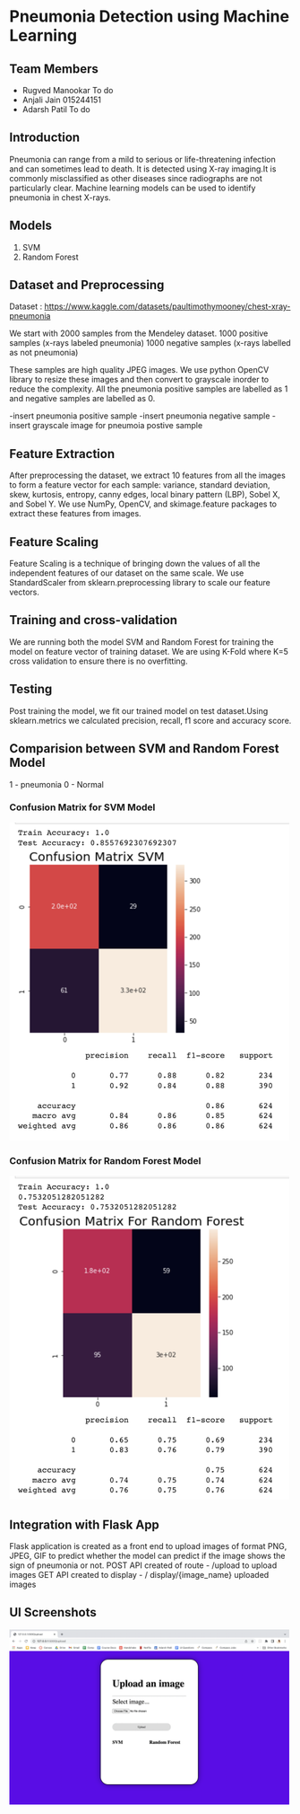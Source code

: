 # Pneumonia Detection using Machine Learning
## Team Members
- Rugved Manookar To do
- Anjali Jain     015244151
- Adarsh Patil    To do

## Introduction
Pneumonia can range from a mild to serious or life-threatening infection and can sometimes lead to death. It is detected using X-ray imaging.It is commonly misclassified as other diseases since radiographs are not particularly clear. Machine learning models can be used to identify pneumonia in chest X-rays.
## Models
1. SVM
2. Random Forest
## Dataset and Preprocessing
Dataset : https://www.kaggle.com/datasets/paultimothymooney/chest-xray-pneumonia

We start with 2000 samples from the Mendeley dataset.
1000 positive samples (x-rays labeled pneumonia)
1000 negative samples (x-rays labelled as not pneumonia)

These samples are high quality JPEG images. We use python OpenCV library to resize these images and then convert to grayscale inorder to reduce the complexity. All the pneumonia positive samples are labelled as 1 and negative samples are labelled as 0. 

-insert pneumonia positive sample
-insert pneumonia negative sample
-insert grayscale image for pneumoia postive sample


## Feature Extraction
After preprocessing the dataset, we extract 10 features from all the images to form a feature vector for each sample: variance, standard deviation, skew, kurtosis, entropy, canny edges, local binary pattern (LBP), Sobel X, and Sobel Y. We use NumPy, OpenCV, and skimage.feature packages to extract these features from images. 

## Feature Scaling
Feature Scaling is a technique of bringing down the values of all the independent features of our dataset on the same scale. We use StandardScaler from sklearn.preprocessing library to scale our feature vectors.

## Training and cross-validation
We are running both the model SVM and Random Forest for training the model on feature vector of training dataset. We are using K-Fold where K=5 cross validation to ensure there is no overfitting.

## Testing 
Post training the model, we fit our trained model on test dataset.Using sklearn.metrics we calculated precision, recall, f1 score and accuracy score.

## Comparision between SVM and Random Forest Model
1 - pneumonia
0 - Normal

###  Confusion Matrix for SVM Model
<img src="outputscreenshots/confusion_matrix_svm.png" width="500">

###  Confusion Matrix for Random Forest Model
<img src="outputscreenshots/confusion_matrix_random_forest.png" width="500">

## Integration with Flask App
Flask application is created as a front end to upload images of format PNG, JPEG, GIF to predict whether the model can predict if the image shows the sign of pneumonia or not. 
POST API created of route - /upload to upload images 
GET API created to display - / display/{image_name} uploaded images
## UI Screenshots
<img src="outputscreenshots/UI.png" width="500">
